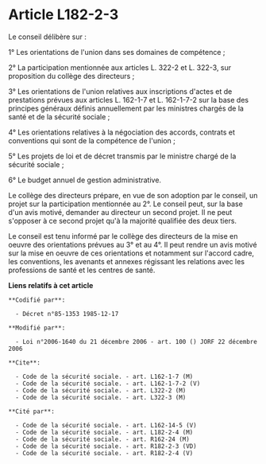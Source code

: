 # Article L182-2-3

Le conseil délibère sur :

1° Les orientations de l'union dans ses domaines de compétence ;

2° La participation mentionnée aux articles L. 322-2 et L. 322-3, sur proposition du collège des directeurs ;

3° Les orientations de l'union relatives aux inscriptions d'actes et de prestations prévues aux articles L. 162-1-7 et L.
162-1-7-2 sur la base des principes généraux définis annuellement par les ministres chargés de la santé et de la sécurité
sociale ;

4° Les orientations relatives à la négociation des accords, contrats et conventions qui sont de la compétence de l'union ;

5° Les projets de loi et de décret transmis par le ministre chargé de la sécurité sociale ;

6° Le budget annuel de gestion administrative.

Le collège des directeurs prépare, en vue de son adoption par le conseil, un projet sur la participation mentionnée au 2°. Le
conseil peut, sur la base d'un avis motivé, demander au directeur un second projet. Il ne peut s'opposer à ce second projet
qu'à la majorité qualifiée des deux tiers.

Le conseil est tenu informé par le collège des directeurs de la mise en oeuvre des orientations prévues au 3° et au 4°. Il
peut rendre un avis motivé sur la mise en oeuvre de ces orientations et notamment sur l'accord cadre, les conventions, les
avenants et annexes régissant les relations avec les professions de santé et les centres de santé.

**Liens relatifs à cet article**

	**Codifié par**:

	  - Décret n°85-1353 1985-12-17

	**Modifié par**:

	  - Loi n°2006-1640 du 21 décembre 2006 - art. 100 () JORF 22 décembre 2006

	**Cite**:

	  - Code de la sécurité sociale. - art. L162-1-7 (M)
	  - Code de la sécurité sociale. - art. L162-1-7-2 (V)
	  - Code de la sécurité sociale. - art. L322-2 (M)
	  - Code de la sécurité sociale. - art. L322-3 (M)

	**Cité par**:

	  - Code de la sécurité sociale. - art. L162-14-5 (V)
	  - Code de la sécurité sociale. - art. L182-2-4 (M)
	  - Code de la sécurité sociale. - art. R162-24 (M)
	  - Code de la sécurité sociale. - art. R182-2-3 (VD)
	  - Code de la sécurité sociale. - art. R182-2-4 (V)
